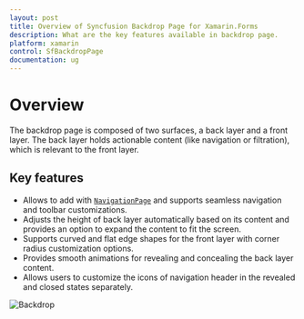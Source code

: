 ```yaml
---
layout: post
title: Overview of Syncfusion Backdrop Page for Xamarin.Forms
description: What are the key features available in backdrop page.
platform: xamarin
control: SfBackdropPage
documentation: ug
---
```


# Overview

The backdrop page is composed of two surfaces, a back layer and a front layer. The back layer holds actionable content (like navigation or filtration), which is relevant to the front layer.

## Key features
* Allows to add with [`NavigationPage`](https://learn.microsoft.com/en-us/dotnet/api/xamarin.forms.navigationpage?view=xamarin-forms) and supports seamless navigation and toolbar customizations.
* Adjusts the height of back layer automatically based on its content and provides an option to expand the content to fit the screen.
* Supports curved and flat edge shapes for the front layer with corner radius customization options.
* Provides smooth animations for revealing and concealing the back layer content.
* Allows users to customize the icons of navigation header in the revealed and closed states separately.

![Backdrop](Overview_images/Xamarin_Forms_BackdropPage.jpg)
